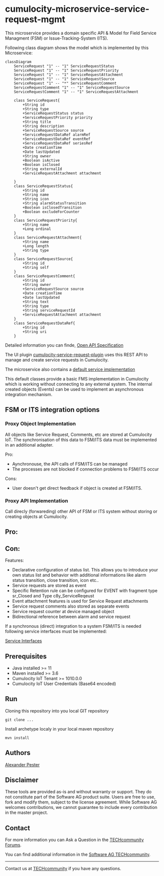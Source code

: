 # cumulocity-microservice-service-request-mgmt

This microservice provides a domain specific API & Model for Field Service Managment (FSM) or Issue-Tracking-System (ITS).

Following class diagram shows the model which is implemented by this Microservice:

```mermaid
classDiagram
    ServiceRequest "1" -- "1" ServiceRequestStatus
    ServiceRequest "1" -- "1" ServiceRequestPriority
    ServiceRequest "1" -- "1" ServiceRequestAttachment
    ServiceRequest "1" -- "1" ServiceRequestSource
    ServiceRequest "1" -- "*" ServiceRequestComment
    ServiceRequestComment "1" -- "1" ServiceRequestSource
    ServiceRequestComment "1" -- "1" ServiceRequestAttachment
     
    class ServiceRequest{
        +String id
        +String type
        +ServiceRequestStatus status
        +ServiceRequestPriority priority
        +String title
        +String description
        +ServiceRequestSource source
        +ServiceRequestDataRef alarmRef
        +ServiceRequestDataRef eventRef
        +ServiceRequestDataRef seriesRef
        +Date creationTime
        +Date lastUpdated
        +String owner
        +Boolean isActive
        +Boolean isClosed
        +String externalId
        +ServiceRequestAttachment attachment
        
    }
    class ServiceRequestStatus{
        +String id
        +String name
        +String icon
        +String alarmStatusTransition
        +Boolean isClosedTransition
        +Boolean excludeForCounter
    }
    class ServiceRequestPriority{
        +String name
        +Long ordinal
    }
    class ServiceRequestAttachment{
        +String name
        +Long length
        +String type
    }
    class ServiceRequestSource{
        +String id
        +String self
    }
    class ServiceRequestComment{
        +String id
        +String owner
        +ServiceRequestSource source
        +Date creationTime
        +Date lastUpdated
        +String text
        +String type
        +String serviceRequestId
        +ServiceRequestAttachment attachment
    }
    class ServiceRequestDataRef{
        +String id
        +String uri
    }
```

Detailed information you can finde, [Open API Specification](./docs/README.md)

The UI plugin [cumulocity-service-request-plugin](https://github.com/SoftwareAG/cumulocity-service-request-plugin) uses this REST API to manage and create service requests in Cumulocity.

The microservice also contains a [default service implementation](src/main/java/cumulocity/microservice/service/request/mgmt/service/c8y)

This default classes provide a basic FMS implementation in Cumulocity which is working without connecting to any external system. The internal created objects (Events) can be used to implement an asynchronous integration mechanism.

## FSM or ITS integration options 

### Proxy Object Implementation

All objects like Service Request, Comments, etc are stored at Cumulocity IoT. The synchronisation of this data to FSM/ITS data must be implemented in an additional adapter.

Pro:
- Aynchronouse, the API calls of FSM/ITS can be managed
- The processes are not blocked if connection problems to FSM/ITS occur

Cons:
- User doesn't get direct feedback if object is created at FSM/ITS.	

### Proxy API Implementation

Call direcly (forwareding) other API of FSM or ITS system without storing or creating objects at Cumulocity.

Pro:
-


Con:
-

Features:

- Declarative configuration of status list. This allows you to introduce your own status list and behavior with additional informations like alarm status transition, close transition, icon etc..
- Service requests are stored as event
- Specific Retention rule can be configured for EVENT with fragment type sr_Closed and Type c8y_ServiceReqeust
- Event attachment features is used for Service Request attachments
- Service request comments also stored as separate events
- Service request counter at device managed object
- Bidirectional reference between alarm and service request

If a synchronous (direct) integration to a system FSM/ITS is needed following service interfaces must be implemented:

[Service Interfaces](src/main/java/cumulocity/microservice/service/request/mgmt/service)

## Prerequisites

- Java installed >= 11
- Maven installed >= 3.6
- Cumulocity IoT Tenant >= 1010.0.0
- Cumulocity IoT User Credentials (Base64 encoded)


## Run

Cloning this repository into you local GIT repository

```console
git clone ...
```

Install archetype localy in your local maven repository

```console
mvn install
```


## Authors 

[Alexander Pester](mailto:alexander.pester@softwareag.com)

## Disclaimer

These tools are provided as-is and without warranty or support. They do not constitute part of the Software AG product suite. Users are free to use, fork and modify them, subject to the license agreement. While Software AG welcomes contributions, we cannot guarantee to include every contribution in the master project.

## Contact

For more information you can Ask a Question in the [TECHcommunity Forums](http://tech.forums.softwareag.com/techjforum/forums/list.page?product=cumulocity).

You can find additional information in the [Software AG TECHcommunity](https://tech.forums.softwareag.com/tag/Cumulocity-IoT).

_________________
Contact us at [TECHcommunity](mailto:technologycommunity@softwareag.com?subject=Github/SoftwareAG) if you have any questions.
